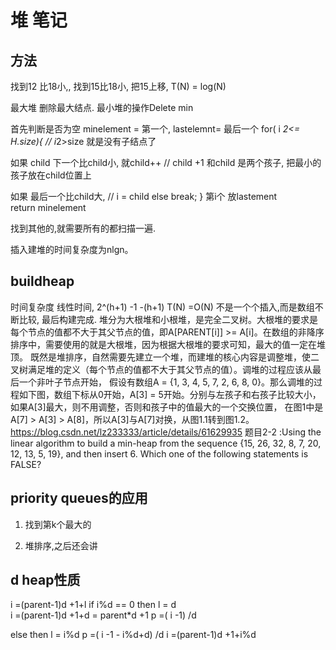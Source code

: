 # 堆 笔记

## 方法

找到12 比18小,,
找到15比18小, 把15上移, 
T(N) = log(N)


最大堆  删除最大结点.
最小堆的操作Delete min

首先判断是否为空
minelement = 第一个,
lastelemnt= 最后一个
for( i *2<= H.size){    // i*2>size  就是没有子结点了

如果 child 下一个比child小, 就child++   //  child +1 和child 是两个孩子, 把最小的孩子放在child位置上

如果 最后一个比child大,     //
   i = child
else  break;
}
第i个 放lastement  
return minelement

找到其他的,就需要所有的都扫描一遍.


插入建堆的时间复杂度为nlgn。

## buildheap

时间复杂度 线性时间,   2^(h+1) -1 -(h+1)  T(N) =O(N)
不是一个个插入,而是数组不断比较, 最后构建完成.
堆分为大根堆和小根堆，是完全二叉树。大根堆的要求是每个节点的值都不大于其父节点的值，即A[PARENT[i]] >= A[i]。在数组的非降序排序中，需要使用的就是大根堆，因为根据大根堆的要求可知，最大的值一定在堆顶。
既然是堆排序，自然需要先建立一个堆，而建堆的核心内容是调整堆，使二叉树满足堆的定义（每个节点的值都不大于其父节点的值）。调堆的过程应该从最后一个非叶子节点开始，
假设有数组A = {1, 3, 4, 5, 7, 2, 6, 8, 0}。那么调堆的过程如下图，数组下标从0开始，A[3] = 5开始。分别与左孩子和右孩子比较大小，如果A[3]最大，则不用调整，否则和孩子中的值最大的一个交换位置，
在图1中是A[7] > A[3] > A[8]，所以A[3]与A[7]对换，从图1.1转到图1.2。 
https://blog.csdn.net/lz233333/article/details/61629935
题目2-2 :Using the linear algorithm to build a min-heap from the sequence {15, 26, 32, 8, 7, 20, 12, 13, 5, 19}, and then insert 6. Which one of the following statements is FALSE?

## priority queues的应用

1. 找到第k个最大的

2. 堆排序,之后还会讲

## d heap性质

i =(parent-1)d +1+l 
if i%d == 0 
then l = d  
 i =(parent-1)d +1+d  = parent*d +1
p =( i -1) /d 

else then l = i%d
p =( i -1 - i%d+d) /d 
 i =(parent-1)d +1+i%d 